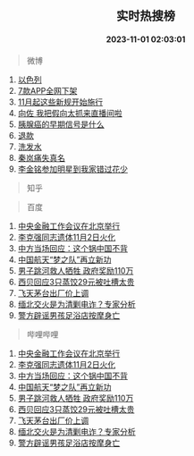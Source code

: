 <div align="center"><h2>实时热搜榜</h2><h4>2023-11-01 02:03:01</h4></div>

> 微博  

1. [以色列](https://s.weibo.com/weibo?q=%23%E4%BB%A5%E8%89%B2%E5%88%97%23&t=31&band_rank=1&Refer=top)<br />
2. [7款APP全网下架](https://s.weibo.com/weibo?q=%237%E6%AC%BEAPP%E5%85%A8%E7%BD%91%E4%B8%8B%E6%9E%B6%23&t=31&band_rank=2&Refer=top)<br />
3. [11月起这些新规开始施行](https://s.weibo.com/weibo?q=%2311%E6%9C%88%E8%B5%B7%E8%BF%99%E4%BA%9B%E6%96%B0%E8%A7%84%E5%BC%80%E5%A7%8B%E6%96%BD%E8%A1%8C%23&t=31&band_rank=3&Refer=top)<br />
4. [向佐 我把假向太抓来直播间啦](https://s.weibo.com/weibo?q=%E5%90%91%E4%BD%90%20%E6%88%91%E6%8A%8A%E5%81%87%E5%90%91%E5%A4%AA%E6%8A%93%E6%9D%A5%E7%9B%B4%E6%92%AD%E9%97%B4%E5%95%A6&t=31&band_rank=4&Refer=top)<br />
5. [胰腺癌的早期信号是什么](https://s.weibo.com/weibo?q=%23%E8%83%B0%E8%85%BA%E7%99%8C%E7%9A%84%E6%97%A9%E6%9C%9F%E4%BF%A1%E5%8F%B7%E6%98%AF%E4%BB%80%E4%B9%88%23&t=31&band_rank=5&Refer=top)<br />
6. [退款](https://s.weibo.com/weibo?q=%E9%80%80%E6%AC%BE&t=31&band_rank=6&Refer=top)<br />
7. [洗发水](https://s.weibo.com/weibo?q=%E6%B4%97%E5%8F%91%E6%B0%B4&t=31&band_rank=7&Refer=top)<br />
8. [秦岚痛失真名](https://s.weibo.com/weibo?q=%23%E7%A7%A6%E5%B2%9A%E7%97%9B%E5%A4%B1%E7%9C%9F%E5%90%8D%23&t=31&band_rank=8&Refer=top)<br />
9. [李金铭参加明星到我家错过花少](https://s.weibo.com/weibo?q=%23%E6%9D%8E%E9%87%91%E9%93%AD%E5%8F%82%E5%8A%A0%E6%98%8E%E6%98%9F%E5%88%B0%E6%88%91%E5%AE%B6%E9%94%99%E8%BF%87%E8%8A%B1%E5%B0%91%23&t=31&band_rank=9&Refer=top)<br />

> 知乎  


> 百度  

1. [中央金融工作会议在北京举行](https://www.baidu.com/s?wd=%E4%B8%AD%E5%A4%AE%E9%87%91%E8%9E%8D%E5%B7%A5%E4%BD%9C%E4%BC%9A%E8%AE%AE%E5%9C%A8%E5%8C%97%E4%BA%AC%E4%B8%BE%E8%A1%8C&sa=fyb_news&rsv_dl=fyb_news)<br />
2. [李克强同志遗体11月2日火化](https://www.baidu.com/s?wd=%E6%9D%8E%E5%85%8B%E5%BC%BA%E5%90%8C%E5%BF%97%E9%81%97%E4%BD%9311%E6%9C%882%E6%97%A5%E7%81%AB%E5%8C%96&sa=fyb_news&rsv_dl=fyb_news)<br />
3. [中方当场回应：这个锅中国不背](https://www.baidu.com/s?wd=%E4%B8%AD%E6%96%B9%E5%BD%93%E5%9C%BA%E5%9B%9E%E5%BA%94%EF%BC%9A%E8%BF%99%E4%B8%AA%E9%94%85%E4%B8%AD%E5%9B%BD%E4%B8%8D%E8%83%8C&sa=fyb_news&rsv_dl=fyb_news)<br />
4. [中国航天“梦之队”再立新功](https://www.baidu.com/s?wd=%E4%B8%AD%E5%9B%BD%E8%88%AA%E5%A4%A9%E2%80%9C%E6%A2%A6%E4%B9%8B%E9%98%9F%E2%80%9D%E5%86%8D%E7%AB%8B%E6%96%B0%E5%8A%9F&sa=fyb_news&rsv_dl=fyb_news)<br />
5. [男子跳河救人牺牲 政府奖励110万](https://www.baidu.com/s?wd=%E7%94%B7%E5%AD%90%E8%B7%B3%E6%B2%B3%E6%95%91%E4%BA%BA%E7%89%BA%E7%89%B2+%E6%94%BF%E5%BA%9C%E5%A5%96%E5%8A%B1110%E4%B8%87&sa=fyb_news&rsv_dl=fyb_news)<br />
6. [西贝回应3只蒸饺29元被吐槽太贵](https://www.baidu.com/s?wd=%E8%A5%BF%E8%B4%9D%E5%9B%9E%E5%BA%943%E5%8F%AA%E8%92%B8%E9%A5%BA29%E5%85%83%E8%A2%AB%E5%90%90%E6%A7%BD%E5%A4%AA%E8%B4%B5&sa=fyb_news&rsv_dl=fyb_news)<br />
7. [飞天茅台出厂价上调](https://www.baidu.com/s?wd=%E9%A3%9E%E5%A4%A9%E8%8C%85%E5%8F%B0%E5%87%BA%E5%8E%82%E4%BB%B7%E4%B8%8A%E8%B0%83&sa=fyb_news&rsv_dl=fyb_news)<br />
8. [缅北交火是为清剿电诈？专家分析](https://www.baidu.com/s?wd=%E7%BC%85%E5%8C%97%E4%BA%A4%E7%81%AB%E6%98%AF%E4%B8%BA%E6%B8%85%E5%89%BF%E7%94%B5%E8%AF%88%EF%BC%9F%E4%B8%93%E5%AE%B6%E5%88%86%E6%9E%90&sa=fyb_news&rsv_dl=fyb_news)<br />
9. [警方辟谣男孩足浴店按摩身亡](https://www.baidu.com/s?wd=%E8%AD%A6%E6%96%B9%E8%BE%9F%E8%B0%A3%E7%94%B7%E5%AD%A9%E8%B6%B3%E6%B5%B4%E5%BA%97%E6%8C%89%E6%91%A9%E8%BA%AB%E4%BA%A1&sa=fyb_news&rsv_dl=fyb_news)<br />

> 哔哩哔哩  

1. [中央金融工作会议在北京举行](https://www.baidu.com/s?wd=%E4%B8%AD%E5%A4%AE%E9%87%91%E8%9E%8D%E5%B7%A5%E4%BD%9C%E4%BC%9A%E8%AE%AE%E5%9C%A8%E5%8C%97%E4%BA%AC%E4%B8%BE%E8%A1%8C&sa=fyb_news&rsv_dl=fyb_news)<br />
2. [李克强同志遗体11月2日火化](https://www.baidu.com/s?wd=%E6%9D%8E%E5%85%8B%E5%BC%BA%E5%90%8C%E5%BF%97%E9%81%97%E4%BD%9311%E6%9C%882%E6%97%A5%E7%81%AB%E5%8C%96&sa=fyb_news&rsv_dl=fyb_news)<br />
3. [中方当场回应：这个锅中国不背](https://www.baidu.com/s?wd=%E4%B8%AD%E6%96%B9%E5%BD%93%E5%9C%BA%E5%9B%9E%E5%BA%94%EF%BC%9A%E8%BF%99%E4%B8%AA%E9%94%85%E4%B8%AD%E5%9B%BD%E4%B8%8D%E8%83%8C&sa=fyb_news&rsv_dl=fyb_news)<br />
4. [中国航天“梦之队”再立新功](https://www.baidu.com/s?wd=%E4%B8%AD%E5%9B%BD%E8%88%AA%E5%A4%A9%E2%80%9C%E6%A2%A6%E4%B9%8B%E9%98%9F%E2%80%9D%E5%86%8D%E7%AB%8B%E6%96%B0%E5%8A%9F&sa=fyb_news&rsv_dl=fyb_news)<br />
5. [男子跳河救人牺牲 政府奖励110万](https://www.baidu.com/s?wd=%E7%94%B7%E5%AD%90%E8%B7%B3%E6%B2%B3%E6%95%91%E4%BA%BA%E7%89%BA%E7%89%B2+%E6%94%BF%E5%BA%9C%E5%A5%96%E5%8A%B1110%E4%B8%87&sa=fyb_news&rsv_dl=fyb_news)<br />
6. [西贝回应3只蒸饺29元被吐槽太贵](https://www.baidu.com/s?wd=%E8%A5%BF%E8%B4%9D%E5%9B%9E%E5%BA%943%E5%8F%AA%E8%92%B8%E9%A5%BA29%E5%85%83%E8%A2%AB%E5%90%90%E6%A7%BD%E5%A4%AA%E8%B4%B5&sa=fyb_news&rsv_dl=fyb_news)<br />
7. [飞天茅台出厂价上调](https://www.baidu.com/s?wd=%E9%A3%9E%E5%A4%A9%E8%8C%85%E5%8F%B0%E5%87%BA%E5%8E%82%E4%BB%B7%E4%B8%8A%E8%B0%83&sa=fyb_news&rsv_dl=fyb_news)<br />
8. [缅北交火是为清剿电诈？专家分析](https://www.baidu.com/s?wd=%E7%BC%85%E5%8C%97%E4%BA%A4%E7%81%AB%E6%98%AF%E4%B8%BA%E6%B8%85%E5%89%BF%E7%94%B5%E8%AF%88%EF%BC%9F%E4%B8%93%E5%AE%B6%E5%88%86%E6%9E%90&sa=fyb_news&rsv_dl=fyb_news)<br />
9. [警方辟谣男孩足浴店按摩身亡](https://www.baidu.com/s?wd=%E8%AD%A6%E6%96%B9%E8%BE%9F%E8%B0%A3%E7%94%B7%E5%AD%A9%E8%B6%B3%E6%B5%B4%E5%BA%97%E6%8C%89%E6%91%A9%E8%BA%AB%E4%BA%A1&sa=fyb_news&rsv_dl=fyb_news)<br />
